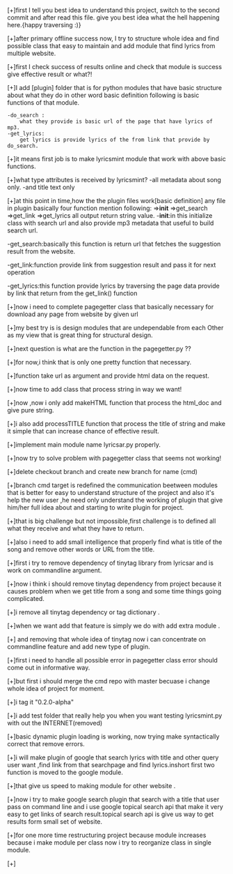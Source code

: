 [+]first I tell you best idea to understand this project, switch to the second commit and after read this file. give you best idea what the hell happening
   here.{happy traversing :)}

[+]after primary offline success now, I try to structure whole idea and find possible class that easy to maintain and add module that find lyrics
   from multiple website.

[+]first I check success of results online and check that module is success give effective result or what?!

[+]I add [plugin] folder that is for python modules that have basic structure about what they do in other word basic definition following is basic functions          of that module.

    -do_search :
        what they provide is basic url of the page that have lyrics of mp3.
    -get_lyrics:
        get lyrics is provide lyrics of the from link that provide by do_search.

[+]it means first job is to make lyricsmint module that work with above basic  functions.

[+]what type attributes is received by lyricsmint?
   -all metadata about song only.
   -and title text only

[+]at this point in time,how the the plugin files work[basic definition]   any file in plugin basically four function mention following:
  =>__init__
  =>get_search
  =>get_link
  =>get_lyrics
   all output return string value.
  -__init__:in this initialize class with search url and also provide mp3  metadata that useful to build search url.

  -get_search:basically this function is return url that fetches the  suggestion
   result from the website.

  -get_link:function provide link from suggestion result and pass it for next
   operation

  -get_lyrics:this function provide lyrics by traversing the page data provide
   by link that return from the get_link() function


[+]now i need to complete pagegetter class that basically necessary for download any page from website by given url

[+]my best try is is design modules that are undependable from each Other as my view that is great thing for structural design.

[+]next question is what are the function in the pagegetter.py ??

[+]for now,i think that is only one pretty function that necessary.

[+]function take url as argument and provide html data on the request.

[+]now time to add class that process string in way we want!

[+]now ,now i only add makeHTML function that process the html_doc and give pure
string.

[+]i also add processTITLE function that process the title of string and make it simple that can increase chance of effective result.

[+]implement main module name lyricsar.py properly.

[+]now try to solve problem with pagegetter class that seems not working!

[+]delete checkout branch and create new branch for name (cmd)

[+]branch cmd target is redefined the communication beetween modules that is better for easy to understand structure of the project and also it's
   help the new user ,he need only understand the working of plugin that give him/her full idea about and starting to write plugin for project.

[+]that is big challenge but not impossible,first challenge is to defined all what they receive and what they have to return.

[+]also i need to add small intelligence that properly find what is title of the song and remove other words or URL from the title.

[+]first i try to remove dependency of tinytag library from lyricsar and is work on commandline argument.

[+]now i think i should remove tinytag dependency from project because it causes
problem when we get title from a song and some time things going complicated.

[+]i remove all tinytag dependency or tag dictionary .

[+]when we want add that feature is simply we do with add extra module .

[+] and removing that whole idea of tinytag now i can concentrate on commandline feature and add new type of plugin.

[+]first i need to handle all possible error in pagegetter class error should come out in informative way.

[+]but first i should merge the cmd repo with master becuase i change whole idea of project for moment.

[+]i tag it "0.2.0-alpha"


[+]i add test folder that really help you when you want  testing lyricsmint.py with out the INTERNET(removed)

[+]basic dynamic plugin loading is working, now trying make syntactically correct  that remove errors.

[+]i will make plugin of google that search lyrics with title and other query user want ,find link from that searchpage and find lyrics.inshort first two function is moved to the google module.

[+]that give us speed to making module for other  website .

[+]now i try to make google search plugin that search with a title that user pass on command line and i use google topical search api that make it very easy
  to get links of search result.topical search api is give us way to get results form small set of website.

[+]for one more time restructuring project because module increases because i make module per class now i try to reorganize class in single module.

[+]
